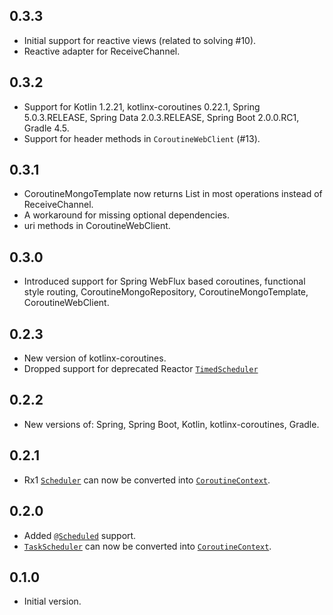 ## 0.3.3
* Initial support for reactive views (related to solving #10).
* Reactive adapter for ReceiveChannel.

## 0.3.2
* Support for Kotlin 1.2.21, kotlinx-coroutines 0.22.1, Spring 5.0.3.RELEASE, Spring Data 2.0.3.RELEASE, Spring Boot 2.0.0.RC1, Gradle 4.5.
* Support for header methods in `CoroutineWebClient` (#13).

## 0.3.1
* CoroutineMongoTemplate now returns List<T> in most operations instead of ReceiveChannel<T>.
* A workaround for missing optional dependencies.
* uri methods in CoroutineWebClient.

## 0.3.0
* Introduced support for Spring WebFlux based coroutines, functional style routing, CoroutineMongoRepository,
  CoroutineMongoTemplate, CoroutineWebClient.

## 0.2.3
* New version of kotlinx-coroutines.
* Dropped support for deprecated Reactor [`TimedScheduler`]()

## 0.2.2
* New versions of: Spring, Spring Boot, Kotlin, kotlinx-coroutines, Gradle.

## 0.2.1
* Rx1 [`Scheduler`](http://reactivex.io/RxJava/javadoc/rx/Scheduler.html) can now be converted into [`CoroutineContext`](https://kotlinlang.org/api/latest/jvm/stdlib/kotlin.coroutines.experimental/-coroutine-context/).

## 0.2.0

* Added [`@Scheduled`](http://docs.spring.io/spring/docs/current/javadoc-api/org/springframework/scheduling/annotation/Scheduled.html) support.
* [`TaskScheduler`](http://docs.spring.io/spring/docs/current/javadoc-api/org/springframework/scheduling/TaskScheduler.html) can now be converted into [`CoroutineContext`](https://kotlinlang.org/api/latest/jvm/stdlib/kotlin.coroutines.experimental/-coroutine-context/).

## 0.1.0

* Initial version.
